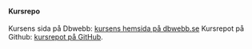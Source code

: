 #### Kursrepo

 Kursens sida på Dbwebb: [kursens hemsida på dbwebb.se](https://dbwebb.se/kurser/design-v2)
 Kursrepot på Github: [kursrepot på GitHub](https://github.com/dbwebb-se/design).
